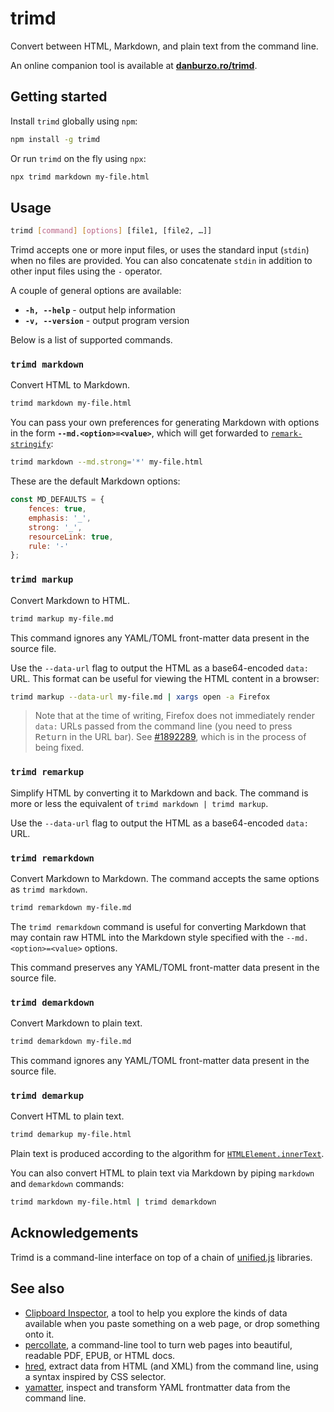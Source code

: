 # trimd

Convert between HTML, Markdown, and plain text from the command line.

An online companion tool is available at [**danburzo.ro/trimd**](https://danburzo.ro/trimd/).

## Getting started

Install `trimd` globally using `npm`:

```bash
npm install -g trimd
```

Or run `trimd` on the fly using `npx`:

```bash
npx trimd markdown my-file.html
```

## Usage

```bash
trimd [command] [options] [file1, [file2, …]]
```

Trimd accepts one or more input files, or uses the standard input (`stdin`) when no files are provided. You can also concatenate `stdin` in addition to other input files using the `-` operator.

A couple of general options are available:

-   **`-h, --help`** - output help information
-   **`-v, --version`** - output program version

Below is a list of supported commands.

### `trimd markdown`

Convert HTML to Markdown.

```bash
trimd markdown my-file.html
```

You can pass your own preferences for generating Markdown with options in the form **`--md.<option>=<value>`**, which will get forwarded to [`remark-stringify`](https://github.com/remarkjs/remark/tree/main/packages/remark-stringify):

```bash
trimd markdown --md.strong='*' my-file.html
```

These are the default Markdown options:

```js
const MD_DEFAULTS = {
	fences: true,
	emphasis: '_',
	strong: '_',
	resourceLink: true,
	rule: '-'
};
```

### `trimd markup`

Convert Markdown to HTML.

```bash
trimd markup my-file.md
```

This command ignores any YAML/TOML front-matter data present in the source file.

Use the `--data-url` flag to output the HTML as a base64-encoded `data:` URL. This format can be useful for viewing the HTML content in a browser:

```bash
trimd markup --data-url my-file.md | xargs open -a Firefox
```

> Note that at the time of writing, Firefox does not immediately render `data:` URLs passed from the command line (you need to press <kbd>Return</kbd> in the URL bar). See [#1892289](https://bugzilla.mozilla.org/show_bug.cgi?id=1892289), which is in the process of being fixed.

### `trimd remarkup`

Simplify HTML by converting it to Markdown and back. The command is more or less the equivalent of `trimd markdown | trimd markup`.

Use the `--data-url` flag to output the HTML as a base64-encoded `data:` URL.

### `trimd remarkdown`

Convert Markdown to Markdown. The command accepts the same options as `trimd markdown`.

```bash
trimd remarkdown my-file.md
```

The `trimd remarkdown` command is useful for converting Markdown that may contain raw HTML into the Markdown style specified with the `--md.<option>=<value>` options.

This command preserves any YAML/TOML front-matter data present in the source file.

### `trimd demarkdown`

Convert Markdown to plain text.

```bash
trimd demarkdown my-file.md
```

This command ignores any YAML/TOML front-matter data present in the source file.

### `trimd demarkup`

Convert HTML to plain text.

```bash
trimd demarkup my-file.html
```

Plain text is produced according to the algorithm for [`HTMLElement.innerText`](https://developer.mozilla.org/en-US/docs/Web/API/HTMLElement/innerText).

You can also convert HTML to plain text via Markdown by piping `markdown` and `demarkdown` commands:

```bash
trimd markdown my-file.html | trimd demarkdown
```

## Acknowledgements

Trimd is a command-line interface on top of a chain of [unified.js](https://unifiedjs.com) libraries.

## See also

-   [Clipboard Inspector](https://github.com/evercoder/clipboard-inspector), a tool to help you explore the kinds of data available when you paste something on a web page, or drop something onto it.
-   [percollate](https://github.com/danburzo/percollate), a command-line tool to turn web pages into beautiful, readable PDF, EPUB, or HTML docs.
-   [hred](https://github.com/danburzo/hred), extract data from HTML (and XML) from the command line, using a syntax inspired by CSS selector.
-   [yamatter](https://github.com/danburzo/yamatter), inspect and transform YAML frontmatter data from the command line.
